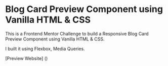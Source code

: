 # Blog Card Preview Component using Vanilla HTML & CSS

This is a Frontend Mentor Challenge to build a Responsive Blog Card Preview Component using Vanilla HTML & CSS.

I built it using Flexbox, Media Queries.

[Preview Website] ()
